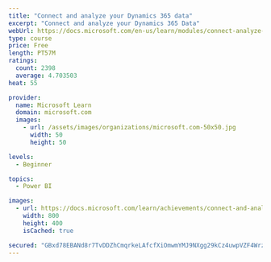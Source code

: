 ```yaml
---
title: "Connect and analyze your Dynamics 365 data​"
excerpt: "Connect and analyze your Dynamics 365 Data​"
webUrl: https://docs.microsoft.com/en-us/learn/modules/connect-analyze-dynamics-365-data/
type: course
price: Free
length: PT57M
ratings:
  count: 2398
  average: 4.703503
heat: 55

provider:
  name: Microsoft Learn
  domain: microsoft.com
  images:
    - url: /assets/images/organizations/microsoft.com-50x50.jpg
      width: 50
      height: 50

levels:
  - Beginner

topics:
  - Power BI

images:
  - url: https://docs.microsoft.com/learn/achievements/connect-and-analyze-your-microsoft-dynamics-365-data-social.png
    width: 800
    height: 400
    isCached: true

secured: "GBxd78EBANd8r7TvDDZhCmqrkeLAfcfXiOmwmYMJ9NXgg29kCz4uwpVZF4Wrz5/zUVMnv4//8bPnaY3S2ql+YkOqXGnqjBDUGWIKykTqKyJnUsUsOW00OfrjJ1Lle1pxxNkNfwlK2kAFh7Z+KBS0Hix8bgB67jScRo1gIdreunjfGDhIB7c8cz17MLlHow5vlUcXJoM1uIxyG3ZrciPXM5oqt3JzHQ9P8wHpC/beOB85axdVKZiu9bEBYBCUNrzypCK7Gy5IGNhg2Ky8A2JO1eeCI8CyAXHXTxj17o+6Ss0E8/nahW3JW3+bqcwUf5X4tVVLfI7EwHGARhTB6iM0yauDFkwDCSKJPpK6BEDDvLlpagAZenhHNKi2NBcEOUUvmQEE0SDYcCd38SufD6UhqsZuUqnFK2JjYlyM6nB3VM4=;rZ7UCRJXcfSYPlJdGHRiEg=="
---
```


